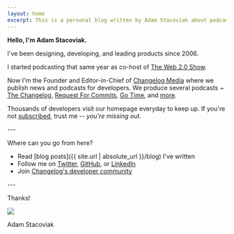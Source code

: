 ```yaml
---
layout: home
excerpt: This is a personal blog written by Adam Stacoviak about podcasting, open source, development, technology, and whatever else he's curious about.
---
```


**Hello, I'm Adam Stacoviak.**

I've been designing, developing, and leading products since 2006.

I started podcasting that same year as co-host of [The Web 2.0 Show](http://web20show.com/).

Now I'm the Founder and Editor-in-Chief of [Changelog Media](https://changelog.com/) where we publish news and podcasts for developers. We produce several podcasts ~ [The Changelog](https://changelog.com/podcast), [Request For Commits](https://changelog.com/rfc), [Go Time](https://changelog.com/gotime), and [more](https://changelog.com/podcasts).

Thousands of developers visit our homepage everyday to keep up. If you're not [subscribed](https://changelog.com/weekly), trust me -- _you're missing out_.

\-\-\-

Where can you go from here?

- Read [blog posts]({{ site.url | absolute_url }}/blog) I've written
- Follow me on [Twitter](https://twitter.com/adamstac), [GitHub](https://github.com/adamstac), or [LinkedIn](https://www.linkedin.com/in/adamstacoviak/)
- Join [Changelog's developer community](https://changelog.com/community)

\-\-\-

Thanks!

<p class="signature"><img src="{{ asset_path signature.png }}"></p>

Adam Stacoviak